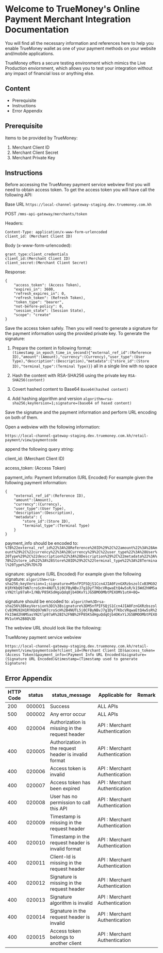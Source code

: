 # Welcome to TrueMoney's Online Payment Merchant Integration Documentation

You will find all the necessary information and references here to help you enable TrueMoney wallet as one of your payment methods on your website and/mobile applications.



TrueMoney offers a secure testing environment which mimics the Live Production enviornment, which allows you to test your integration without any impact of financial loss or anything else.

## Content

 - Prerequisite
 - Instructions
 - Error Appendix

## Prerequisite
Items to be provided by TrueMoney:
 

 1. Merchant Client ID
 2. Merchant Client Secret
 3. Merchant Private Key

## Instructions

Before accessing the TrueMoney payment service webview first you will need to obtain access token.
To get the access token you will have call the following API:

Base URL `https://local-channel-gateway-staging.dev.truemoney.com.kh`

POST `/mms-api-gateway/merchants/token`

Headers:

```
Content-Type: application/x-www-form-urlencoded
client_id: (Merchant Client ID)
```

Body (x-www-form-urlencoded):

```
grant_type:client_credentials
client_id:(Merchant Client ID)
client_secret:(Merchant Client Secret)
```
Response:

```
{
    "access_token": (Access Token),
    "expires_in": 3600,
    "refresh_expires_in": 0,
    "refresh_token": (Refresh Token),
    "token_type": "bearer",
    "not-before-policy": 0,
    "session_state": (Session State),
    "scope": "create"
}
```
Save the access token safely.
Then you will need to generate a signature for the payment information using the provided private key.
To generate the signature:

 1. Prepare the content in following format: 	
	 ```(timestamp_in_epoch_time_in_second){"external_ref_id":(Reference ID),"amount":(Amount),"currency":(Currency),"user_type":(User Type),"description":(Description),"metadata":{"store_id":(Store ID),"terminal_type":(Terminal Type)}}``` all in a single line with no space
	 
 2. Hash the content with RSA-SHA256 using the private key
	 ```RSA-SHA256(content)```
	 
 3. Covert hashed content to Base64
	 ```Base64(hashed content)```
	 
 4. Add hashing algorithm and version
	 ```algorithm=rsa-sha256;keyVersion=1;signature=(base64 of hased content)```

Save the signature and the payment information and perform URL encoding on both of them.

Open a webview with the following information:

```https://local-channel-gateway-staging.dev.truemoney.com.kh/retail-payment/view/paymentcode```

append the following query string:

client_id: (Merchant Client ID)

access_token: (Access Token)

payment_info: Payment Information (URL Encoded)
For example given the following payment information:
```
{
	"external_ref_id":(Reference ID),
	"amount":(Amount),
	"currency":(Currency),
	"user_type":(User Type),
	"description":(Description),
	"metadata": {
		"store_id":(Store ID),
		"terminal_type":(Terminal Type)
	}
}
```
payment_info should be encoded to:
```%7B%22external_ref_id%22%3A%28Reference%20ID%29%2C%22amount%22%3A%28Amount%29%2C%22currency%22%3A%28Currency%29%2C%22user_type%22%3A%28User%20Type%29%2C%22description%22%3A%28Description%29%2C%22metadata%22%3A%7B%22store_id%22%3A%28Store%20ID%29%2C%22terminal_type%22%3A%28Terminal%20Type%29%7D%7D```

signature:  signature (URL Encoded)
For example given the following signature:
```algorithm=rsa-sha256;keyVersion=1;signature=M5nfPIFSQjS1Ccn4JIA0FznGXRzbszolCvB3MG92H1RYKbQ97mN7croScH+4NUTL5j0CFByNBvJ7g1Dyf7KbcVRqwaEtQ4w5sR/k15Wd2hNMSasYN2tlp97aR+I/NB/P85KSdHguQdqOjb4OKxYiJG5BMOOMbtPEXOMV1utH+8Q=```

signature should be encoded to:
```algorithm%3Drsa-sha256%3BkeyVersion%3D1%3Bsignature%3DM5nfPIFSQjS1Ccn4JIA0FznGXRzbszolCvB3MG92H1RYKbQ97mN7croScH%2B4NUTL5j0CFByNBvJ7g1Dyf7KbcVRqwaEtQ4w5sR%2Fk15Wd2hNMSasYN2tlp97aR%2BI%2FNB%2FP85KSdHguQdqOjb4OKxYiJG5BMOOMbtPEXOMV1utH%2B8Q%3D```


The webview URL should look like the following:

TrueMoney payment service webview

```
https://local-channel-gateway-staging.dev.truemoney.com.kh/retail-payment/view/paymentcode?client_id=(Merchant Client ID)&access_token=(Access Token)&payment_info=(Payment Info URL Encoded)&signature=(Signature URL Encoded)&timestamp=(Timestamp used to generate Signature)
```

## Error Appendix

| **HTTP Code** | **status** | **status_message** |  **Applicable for** | **Remark** |
|--|--|--|--|--|
| 200| 000001  | Success | ALL APIs |  |
| 500| 000002  | Any error occur | ALL APIs |  |
| 400| 020004 | Authorization is missing in the request header | API : Merchant Authentication | |
| 400| 020005 | Authorization in the request header is invalid format | API : Merchant Authentication | |
| 400| 020006 | Access token is invalid | API : Merchant Authentication | | 
| 400| 020007 | Access token has been expired | API : Merchant Authentication | | 
| 400| 020008 | User has no permission to call this API | API : Merchant Authentication | |
| 400| 020009 | Timestamp is missing in the request header | API : Merchant Authentication | |
| 400| 020010 | Timestamp in the request header is invalid format | API : Merchant Authentication | |
| 400| 020011 | Client-Id is missing in the request header | API : Merchant Authentication | |
| 400| 020012 | Signature is missing in the request header | API : Merchant Authentication | |
| 400| 020013 | Signature algorithm is invalid | API : Merchant Authentication | |
| 400| 020014 | Signature in the request header is invalid | API : Merchant Authentication | |
| 400| 020015 | Access token belongs to another client | API : Merchant Authentication | |
